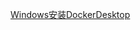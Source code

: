 [Windows安装DockerDesktop](https://learn.microsoft.com/zh-cn/windows/wsl/install-manual#step-4---download-the-linux-kernel-update-package)